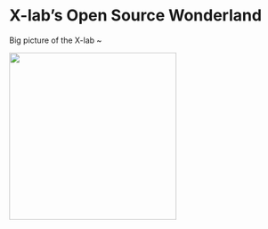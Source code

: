 # X-lab’s Open Source Wonderland

Big picture of the X-lab ~

<img src="https://user-images.githubusercontent.com/15010826/158491756-9328f9e8-6dba-4b0b-866c-322805d15b07.png" width="300px">
